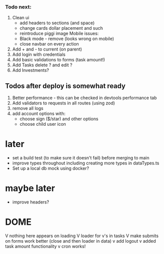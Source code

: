 ### Todo next:

1. Clean ui
   - add headers to sections (and space)
   - change cards dollar placement and such
   - reintroduce piggi image
     Mobile issues:
   - Black mode - remove (looks wrong on mobile)
   - close navbar on every action
2. Add + and - to current (on parent)
3. Add login with credentials
4. Add basic validations to forms (task amount!)
5. Add Tasks delete ? and edit ?
6. Add Investments?

## Todos after deploy is somewhat ready

1. Better performance - this can be checked in devtools performance tab
2. Add validators to requests in all routes (using zod)
3. remove all logs
4. add account options with:
   - choose sign ($/star) and other options
   - choose child user icon

# later

- set a build test (to make sure it doesn't fail) before merging to main
- improve types throughout including creating more types in dataTypes.ts
- Set up a local db mock using docker?

# maybe later

- improve headers?

# DOME

V nothing here appears on loading
V loader for v's in tasks
V make submits on forms work better (close and then loader in data)
v add logout
v added task amount functionality
v cron works!
